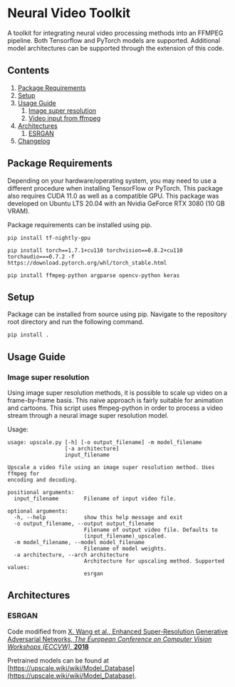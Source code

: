 # Neural Video Toolkit

A toolkit for integrating neural video processing methods into an FFMPEG pipeline. Both Tensorflow and PyTorch models
are supported. Additional model architectures can be supported through the extension of this code.

## Contents

1. [Package Requirements](#package-requirements)
1. [Setup](#setup)
1. [Usage Guide](#usage-guide)
    1. [Image super resolution](#image-super-resolution)
    1. [Video input from ffmpeg](#video-input-from-ffmpeg)
1. [Architectures](#architectures)
    1. [ESRGAN](#esrgan)
1. [Changelog](CHANGELOG.md)

## Package Requirements

Depending on your hardware/operating system, you may need to use a different procedure when installing TensorFlow or
PyTorch. This package also requires CUDA 11.0 as well as a compatible GPU. This package was developed on Ubuntu LTS
20.04 with an Nvidia GeForce RTX 3080 (10 GB VRAM).

Package requirements can be installed using pip.

```
pip install tf-nightly-gpu 
```

```
pip install torch==1.7.1+cu110 torchvision==0.8.2+cu110 torchaudio===0.7.2 -f https://download.pytorch.org/whl/torch_stable.html
```

```
pip install ffmpeg-python argparse opencv-python keras
```

## Setup

Package can be installed from source using pip. Navigate to the repository root directory and run the following command.

```
pip install .
```

## Usage Guide

### Image super resolution

Using image super resolution methods, it is possible to scale up video on a frame-by-frame basis. This naive approach is
fairly suitable for animation and cartoons. This script uses ffmpeg-python in order to process a video stream through a
neural image super resolution model.

Usage:

```
usage: upscale.py [-h] [-o output_filename] -m model_filename
                  [-a architecture]
                  input_filename

Upscale a video file using an image super resolution method. Uses ffmpeg for
encoding and decoding.

positional arguments:
  input_filename        Filename of input video file.

optional arguments:
  -h, --help            show this help message and exit
  -o output_filename, --output output_filename
                        Filename of output video file. Defaults to
                        (input_filename)_upscaled.
  -m model_filename, --model model_filename
                        Filename of model weights.
  -a architecture, --arch architecture
                        Architecture for upscaling method. Supported values:
                        esrgan
```

## Architectures

### ESRGAN

Code modified from [X. Wang et al., Enhanced Super-Resolution Generative Adversarial Networks, *The European Conference
on Computer Vision Workshops (ECCVW)*, **2018**](https://github.com/BlueAmulet/ESRGAN)

Pretrained models can be found at [https://upscale.wiki/wiki/Model_Database](https://upscale.wiki/wiki/Model_Database).
